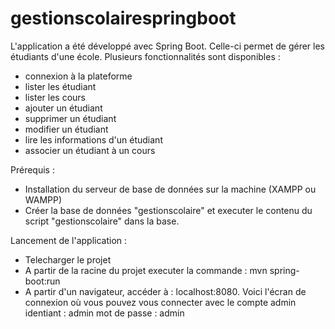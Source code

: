 # gestionscolairespringboot

L'application a été développé avec Spring Boot. Celle-ci permet de gérer les étudiants d'une école.
Plusieurs fonctionnalités sont disponibles :
- connexion à la plateforme
- lister les étudiant
- lister les cours
- ajouter un étudiant
- supprimer un étudiant
- modifier un étudiant
- lire les informations d'un étudiant
- associer un étudiant à un cours

Prérequis :
- Installation du serveur de base de données sur la machine (XAMPP ou WAMPP)
- Créer la base de données "gestionscolaire" et executer le contenu du script "gestionscolaire" dans la base.


Lancement de l'application :
- Telecharger le projet
- A partir de la racine du projet executer la commande : mvn spring-boot:run
- A partir d'un navigateur, accéder à : localhost:8080. Voici l'écran de connexion où vous pouvez vous connecter avec le compte admin
  identiant : admin
  mot de passe : admin

